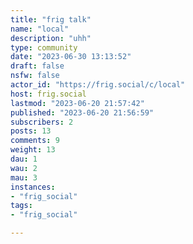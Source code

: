 ```yaml
---
title: "frig talk" 
name: "local"
description: "uhh"
type: community
date: "2023-06-30 13:13:52"
draft: false
nsfw: false
actor_id: "https://frig.social/c/local"
host: frig.social
lastmod: "2023-06-20 21:57:42"
published: "2023-06-20 21:56:59"
subscribers: 2
posts: 13
comments: 9
weight: 13
dau: 1
wau: 2
mau: 3
instances:
- "frig_social"
tags: 
- "frig_social"

---
```

